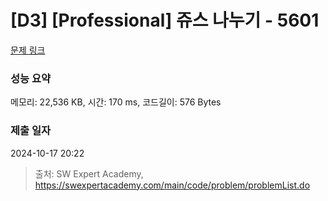 # [D3] [Professional] 쥬스 나누기 - 5601 

[문제 링크](https://swexpertacademy.com/main/code/problem/problemDetail.do?contestProbId=AWXGAylqcdYDFAUo) 

### 성능 요약

메모리: 22,536 KB, 시간: 170 ms, 코드길이: 576 Bytes

### 제출 일자

2024-10-17 20:22



> 출처: SW Expert Academy, https://swexpertacademy.com/main/code/problem/problemList.do